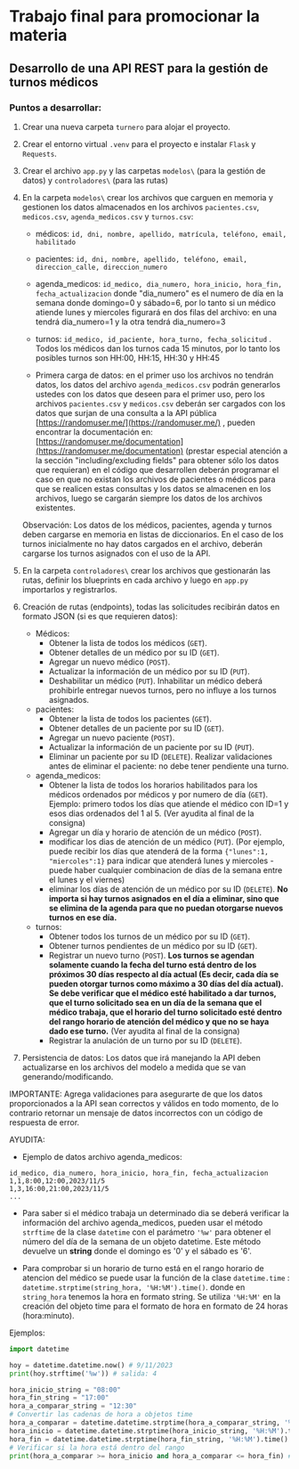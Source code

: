 # Trabajo final para promocionar la materia

## Desarrollo de una API REST para la gestión de turnos médicos

### Puntos a desarrollar:

1. Crear una nueva carpeta `turnero` para alojar el proyecto.
2. Crear el entorno virtual `.venv` para el proyecto e instalar `Flask` y `Requests`.
3. Crear el archivo `app.py` y las carpetas `modelos\` (para la gestión de datos) y `controladores\` (para las rutas)
4. En la carpeta `modelos\` crear los archivos que carguen en memoria y gestionen los datos almacenados en los archivos `pacientes.csv`, `medicos.csv`, `agenda_medicos.csv` y `turnos.csv`:
    * médicos: `id, dni, nombre, apellido, matrícula, teléfono, email, habilitado`
    * pacientes: `id, dni, nombre, apellido, teléfono, email, direccion_calle, direccion_numero`
    * agenda_medicos: `id_medico, dia_numero, hora_inicio, hora_fin, fecha_actualizacion` donde "dia_numero" es el numero de día en la semana donde domingo=0 y sábado=6, por lo tanto si un médico atiende lunes y miercoles figurará en dos filas del archivo: en una tendrá dia_numero=1 y la otra tendrá dia_numero=3
    * turnos: `id_medico, id_paciente, hora_turno, fecha_solicitud` . Todos los médicos dan los turnos cada 15 minutos, por lo tanto los posibles turnos son HH:00, HH:15, HH:30 y HH:45

    * Primera carga de datos: en el primer uso los archivos no tendrán datos, los datos del archivo `agenda_medicos.csv` podrán generarlos ustedes con los datos que deseen para el primer uso, pero los archivos `pacientes.csv` y `medicos.csv` deberán ser cargados con los datos que surjan de una consulta a la API pública [https://randomuser.me/](https://randomuser.me/) , pueden encontrar la documentación en: [https://randomuser.me/documentation](https://randomuser.me/documentation) (prestar especial atención a la sección "including/excluding fields" para obtener sólo los datos que requieran) en el código que desarrollen deberán programar el caso en que no existan los archivos de pacientes o médicos para que se realicen estas consultas y los datos se almacenen en los archivos, luego se cargarán siempre los datos de los archivos existentes.

    Observación: Los datos de los médicos, pacientes, agenda y turnos deben cargarse en memoria en listas de diccionarios.
    En el caso de los turnos inicialmente no hay datos cargados en el archivo, deberán cargarse los turnos asignados con el uso de la API.

5. En la carpeta `controladores\` crear los archivos que gestionarán las rutas, definir los blueprints en cada archivo y luego en `app.py` importarlos y registrarlos.
6. Creación de rutas (endpoints), todas las solicitudes recibirán datos en formato JSON (si es que requieren datos):
    * Médicos:
        * Obtener la lista de todos los médicos (`GET`).
        * Obtener detalles de un médico por su ID (`GET`).
        * Agregar un nuevo médico (`POST`).
        * Actualizar la información de un médico por su ID (`PUT`).
        * Deshabilitar un médico (`PUT`). Inhabilitar un médico deberá prohibirle entregar nuevos turnos, pero no influye a los turnos asignados.
    * pacientes:
        * Obtener la lista de todos los pacientes (`GET`).
        * Obtener detalles de un paciente por su ID (`GET`).
        * Agregar un nuevo paciente (`POST`).
        * Actualizar la información de un paciente por su ID (`PUT`).
        * Eliminar un paciente por su ID (`DELETE`). Realizar validaciones antes de eliminar el paciente: no debe tener pendiente una turno.
    * agenda_medicos:
        * Obtener la lista de todos los horarios habilitados para los médicos ordenados por médicos y por numero de día (`GET`). Ejemplo: primero todos los días que atiende el médico con ID=1 y esos dias ordenados del 1 al 5. (Ver ayudita al final de la consigna)
        * Agregar un día y horario de atención de un médico (`POST`).
        * modificar los dias de atención de un médico (`PUT`).  (Por ejemplo, puede recibir los días que atenderá de la forma `{"lunes":1, "miercoles":1}` para indicar que atenderá lunes y miercoles - puede haber cualquier combinacion de días de la semana entre el lunes y el viernes)
        * eliminar los días de atención de un médico por su ID (`DELETE`). **No importa si hay turnos asignados en el día a eliminar, sino que se elimina de la agenda para que no puedan otorgarse nuevos turnos en ese día.**
    * turnos:
        * Obtener todos los turnos de un médico por su ID (`GET`).
        * Obtener turnos pendientes de un médico por su ID (`GET`).
        * Registrar un nuevo turno (`POST`).  **Los turnos se agendan solamente cuando la fecha del turno está dentro de los próximos 30 días respecto al día actual (Es decir, cada día se pueden otorgar turnos como máximo a 30 días del día actual). Se debe verificar que el médico esté habilitado a dar turnos, que el turno solicitado sea en un día de la semana que el médico trabaja, que el horario del turno solicitado esté dentro del rango horario de atención del médico y que no se haya dado ese turno.** (Ver ayudita al final de la consigna)
        * Registrar la anulación de un turno por su ID (`DELETE`).
7. Persistencia de datos:
    Los datos que irá manejando la API deben actualizarse en los archivos del modelo a medida que se van generando/modificando.

IMPORTANTE: Agrega validaciones para asegurarte de que los datos proporcionados a la API sean correctos y válidos en todo momento, de lo contrario retornar un mensaje de datos incorrectos con un código de respuesta de error.

AYUDITA:

* Ejemplo de datos archivo agenda_medicos:

```text
id_medico, dia_numero, hora_inicio, hora_fin, fecha_actualizacion
1,1,8:00,12:00,2023/11/5
1,3,16:00,21:00,2023/11/5
...
```

* Para saber si el médico trabaja un determinado dia se deberá verificar la información del archivo agenda_medicos, pueden usar el método `strftime` de la clase `datetime` con el parámetro `'%w'` para obtener el número del día de la semana de un objeto datetime. Este método devuelve un **string** donde el domingo es '0' y el sábado es '6'.

* Para comprobar si un horario de turno está en el rango horario de atencion del médico se puede usar la función de la clase `datetime.time` : `datetime.strptime(string_hora, '%H:%M').time()`. donde en `string_hora` tenemos la hora en formato string. Se utiliza `'%H:%M'` en la creación del objeto time para el formato de hora en formato de 24 horas (hora:minuto).

Ejemplos:

```python
import datetime

hoy = datetime.datetime.now() # 9/11/2023
print(hoy.strftime('%w')) # salida: 4

hora_inicio_string = "08:00"
hora_fin_string = "17:00"
hora_a_comparar_string = "12:30"
# Convertir las cadenas de hora a objetos time
hora_a_comparar = datetime.datetime.strptime(hora_a_comparar_string, '%H:%M').time()
hora_inicio = datetime.datetime.strptime(hora_inicio_string, '%H:%M').time()
hora_fin = datetime.datetime.strptime(hora_fin_string, '%H:%M').time()
# Verificar si la hora está dentro del rango
print(hora_a_comparar >= hora_inicio and hora_a_comparar <= hora_fin) # devuelve True
```
